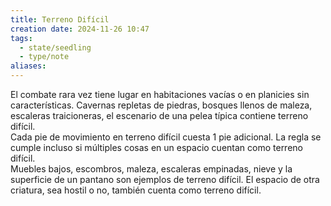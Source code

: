 ```yaml
---
title: Terreno Difícil
creation date: 2024-11-26 10:47
tags:
  - state/seedling
  - type/note
aliases:
---
```

El combate rara vez tiene lugar en habitaciones vacías o en planicies sin características. Cavernas repletas de piedras, bosques llenos de maleza, escaleras traicioneras, el escenario de una pelea típica contiene terreno difícil.  
Cada pie de movimiento en terreno difícil cuesta 1 pie adicional. La regla se cumple incluso si múltiples cosas en un espacio cuentan como terreno difícil.  
Muebles bajos, escombros, maleza, escaleras empinadas, nieve y la superficie de un pantano son ejemplos de terreno difícil. El espacio de otra criatura, sea hostil o no, también cuenta como terreno difícil.  